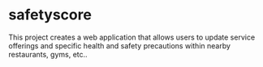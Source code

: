 # safetyscore
This project creates a web application that allows users to update service offerings and specific health and safety precautions within nearby restaurants, gyms, etc..
